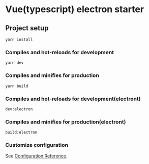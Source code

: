 # Vue(typescript) electron starter 

## Project setup
```
yarn install
```

### Compiles and hot-reloads for development
```
yarn dev
```

### Compiles and minifies for production
```
yarn build  
```

### Compiles and hot-reloads for development(electront)
```
dev:electron
```

### Compiles and minifies for production(electront)
```
build:electron
```




### Customize configuration
See [Configuration Reference](https://cli.vuejs.org/config/).
